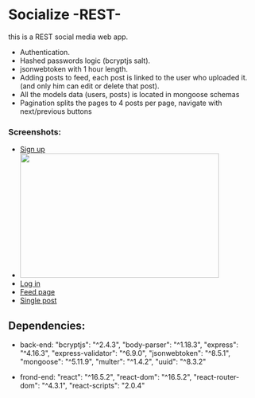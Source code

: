 # Socialize -REST-
this is a REST social media web app.

* Authentication.
* Hashed passwords logic (bcryptjs salt).
* jsonwebtoken with 1 hour length.
* Adding posts to feed, each post is linked to the user who uploaded it. (and only him can edit or delete that post).
* All the models data (users, posts) is located in mongoose schemas
* Pagination splits the pages to 4 posts per page, navigate with next/previous buttons

### Screenshots:
* [Sign up](https://i.ibb.co/R38BpqW/signup.jpg)
* <img src="https://i.ibb.co/R38BpqW/signup.jpg" width="400" height="250">
* [Log in](https://i.ibb.co/gdQXkc4/login.jpg)
* [Feed page](https://i.ibb.co/0K5M4X2/feed.jpg)
* [Single post](https://i.ibb.co/K0DNP7j/singlepost.jpg)


## Dependencies:
* back-end:
    "bcryptjs": "^2.4.3",
    "body-parser": "^1.18.3",
    "express": "^4.16.3",
    "express-validator": "^6.9.0",
    "jsonwebtoken": "^8.5.1",
    "mongoose": "^5.11.9",
    "multer": "^1.4.2",
    "uuid": "^8.3.2"

* frond-end:
    "react": "^16.5.2",
    "react-dom": "^16.5.2",
    "react-router-dom": "^4.3.1",
    "react-scripts": "2.0.4"
